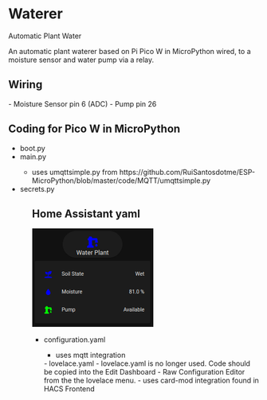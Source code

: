 # Waterer
<h>Automatic Plant Water</h> 

An automatic plant waterer based on Pi Pico W in MicroPython wired, to a moisture sensor and water pump via a relay.

<h2>Wiring</h2> 
- Moisture Sensor pin 6 (ADC)
- Pump pin 26 
 
<h2>Coding for Pico W in MicroPython</h2>
<ul>
  <li>boot.py</li>
  <li>main.py</li>
    <ul><li>uses umqttsimple.py from https://github.com/RuiSantosdotme/ESP-MicroPython/blob/master/code/MQTT/umqttsimple.py</li></ul>
  <li>secrets.py</li>
<ul>
  
<h2>Home Assistant yaml</h2>
<img src="HASS Waterer.png">
<ul>
  <li>configuration.yaml</li>
  <ul><li>uses mqtt integration</li></ul>
- lovelace.yaml
  - lovelace.yaml is no longer used. Code should be copied into the Edit Dashboard - Raw Configuration Editor from the the lovelace menu.
  - uses card-mod integration found in HACS Frontend


